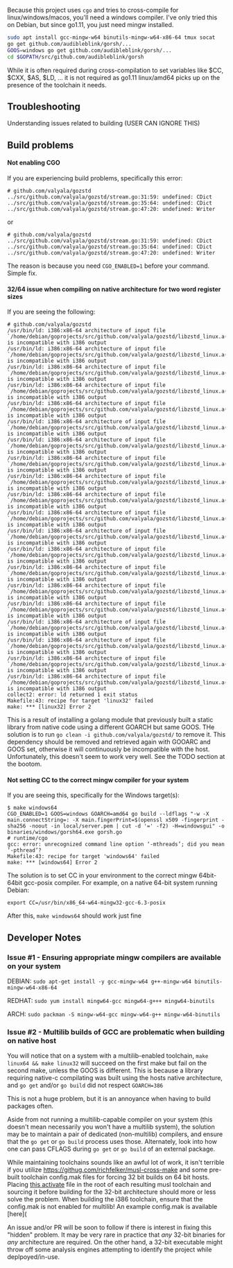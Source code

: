 Because this project uses `cgo` and tries to cross-compile for linux/windows/macos, you'll need a
windows compiler. I've only tried this on Debian, but since go1.11, you just need mingw installed.

```sh
sudo apt install gcc-mingw-w64 binutils-mingw-w64-x86-64 tmux socat
go get github.com/audibleblink/gorsh/...
GOOS=windows go get github.com/audibleblink/gorsh/...
cd $GOPATH/src/github.com/audibleblink/gorsh
```

While it is often required during cross-compilation to set variables like $CC, $CXX, $AS, $LD, ...
it is not required as go1.11 linux/amd64 picks up on the presence of the toolchain it needs.

## Troubleshooting

Understanding issues related to building (USER CAN IGNORE THIS)

## Build problems

#### Not enabling CGO

If you are experiencing build problems, specifically this error:

```
# github.com/valyala/gozstd
../src/github.com/valyala/gozstd/stream.go:31:59: undefined: CDict
../src/github.com/valyala/gozstd/stream.go:35:64: undefined: CDict
../src/github.com/valyala/gozstd/stream.go:47:20: undefined: Writer
```

or

```
# github.com/valyala/gozstd
../src/github.com/valyala/gozstd/stream.go:31:59: undefined: CDict
../src/github.com/valyala/gozstd/stream.go:35:64: undefined: CDict
../src/github.com/valyala/gozstd/stream.go:47:20: undefined: Writer
```

The reason is because you need `CGO_ENABLED=1` before your command. Simple fix.

#### 32/64 issue when compiling on native architecture for two word register sizes

If you are seeing the following:

```
# github.com/valyala/gozstd
/usr/bin/ld: i386:x86-64 architecture of input file `/home/debian/goprojects/src/github.com/valyala/gozstd/libzstd_linux.a(zstd_common.o)' is incompatible with i386 output
/usr/bin/ld: i386:x86-64 architecture of input file `/home/debian/goprojects/src/github.com/valyala/gozstd/libzstd_linux.a(zstd_compress.o)' is incompatible with i386 output
/usr/bin/ld: i386:x86-64 architecture of input file `/home/debian/goprojects/src/github.com/valyala/gozstd/libzstd_linux.a(zstd_double_fast.o)' is incompatible with i386 output
/usr/bin/ld: i386:x86-64 architecture of input file `/home/debian/goprojects/src/github.com/valyala/gozstd/libzstd_linux.a(zstd_fast.o)' is incompatible with i386 output
/usr/bin/ld: i386:x86-64 architecture of input file `/home/debian/goprojects/src/github.com/valyala/gozstd/libzstd_linux.a(zstd_lazy.o)' is incompatible with i386 output
/usr/bin/ld: i386:x86-64 architecture of input file `/home/debian/goprojects/src/github.com/valyala/gozstd/libzstd_linux.a(zstd_ldm.o)' is incompatible with i386 output
/usr/bin/ld: i386:x86-64 architecture of input file `/home/debian/goprojects/src/github.com/valyala/gozstd/libzstd_linux.a(zstd_opt.o)' is incompatible with i386 output
/usr/bin/ld: i386:x86-64 architecture of input file `/home/debian/goprojects/src/github.com/valyala/gozstd/libzstd_linux.a(zstd_decompress.o)' is incompatible with i386 output
/usr/bin/ld: i386:x86-64 architecture of input file `/home/debian/goprojects/src/github.com/valyala/gozstd/libzstd_linux.a(zdict.o)' is incompatible with i386 output
/usr/bin/ld: i386:x86-64 architecture of input file `/home/debian/goprojects/src/github.com/valyala/gozstd/libzstd_linux.a(entropy_common.o)' is incompatible with i386 output
/usr/bin/ld: i386:x86-64 architecture of input file `/home/debian/goprojects/src/github.com/valyala/gozstd/libzstd_linux.a(error_private.o)' is incompatible with i386 output
/usr/bin/ld: i386:x86-64 architecture of input file `/home/debian/goprojects/src/github.com/valyala/gozstd/libzstd_linux.a(fse_decompress.o)' is incompatible with i386 output
/usr/bin/ld: i386:x86-64 architecture of input file `/home/debian/goprojects/src/github.com/valyala/gozstd/libzstd_linux.a(xxhash.o)' is incompatible with i386 output
/usr/bin/ld: i386:x86-64 architecture of input file `/home/debian/goprojects/src/github.com/valyala/gozstd/libzstd_linux.a(fse_compress.o)' is incompatible with i386 output
/usr/bin/ld: i386:x86-64 architecture of input file `/home/debian/goprojects/src/github.com/valyala/gozstd/libzstd_linux.a(hist.o)' is incompatible with i386 output
/usr/bin/ld: i386:x86-64 architecture of input file `/home/debian/goprojects/src/github.com/valyala/gozstd/libzstd_linux.a(huf_compress.o)' is incompatible with i386 output
/usr/bin/ld: i386:x86-64 architecture of input file `/home/debian/goprojects/src/github.com/valyala/gozstd/libzstd_linux.a(huf_decompress.o)' is incompatible with i386 output
/usr/bin/ld: i386:x86-64 architecture of input file `/home/debian/goprojects/src/github.com/valyala/gozstd/libzstd_linux.a(cover.o)' is incompatible with i386 output
/usr/bin/ld: i386:x86-64 architecture of input file `/home/debian/goprojects/src/github.com/valyala/gozstd/libzstd_linux.a(divsufsort.o)' is incompatible with i386 output
/usr/bin/ld: i386:x86-64 architecture of input file `/home/debian/goprojects/src/github.com/valyala/gozstd/libzstd_linux.a(pool.o)' is incompatible with i386 output
collect2: error: ld returned 1 exit status
Makefile:43: recipe for target 'linux32' failed
make: *** [linux32] Error 2
```

This is a result of installing a golang module that previously built a static library from native code using a different GOARCH but same GOOS. THe solution is
to run `go clean -i github.com/valyala/gozstd/` to remove it. This dependency should be removed and retrieved again with GOOARC and GOOS set, otherwise
it will continuously be incompatible with the host. Unfortunately, this doesn't seem to work very well. See the TODO section at the bootom.

#### Not setting CC to the correct mingw compiler for your system

If you are seeing this, specifically for the Windows target(s):

```
$ make windows64
CGO_ENABLED=1 GOOS=windows GOARCH=amd64 go build --ldflags "-w -X main.connectString=: -X main.fingerPrint=$(openssl x509 -fingerprint -sha256 -noout -in local/server.pem | cut -d '=' -f2) -H=windowsgui" -o binaries/windows/gorsh64.exe gorsh.go
# runtime/cgo
gcc: error: unrecognized command line option ‘-mthreads’; did you mean ‘-pthread’?
Makefile:43: recipe for target 'windows64' failed
make: *** [windows64] Error 2
```

The solution is to set CC in your environment to the correct mingw 64bit-64bit gcc-posix compiler. For example, on a native 64-bit system running Debian:

`export CC=/usr/bin/x86_64-w64-mingw32-gcc-6.3-posix`

After this, `make windows64` should work just fine

## Developer Notes

### Issue #1 - Ensuring appropriate mingw compilers are available on your system

DEBIAN: `sudo apt-get install -y gcc-mingw-w64 g++-mingw-w64 binutils-mingw-w64-x86-64` 

REDHAT: `sudo yum install mingw64-gcc mingw64-g+++ mingw64-binutils` 

ARCH: 	`sudo packman -S mingw-w64-gcc mingw-w64-g++ mingw-w64-binutils`

### Issue #2 - Multilib builds of GCC are problematic when building on native host

You will notice that on a system with a multilib-enabled toolchain, `make linux64 && make linux32`
will succeed on the first make but fail on the second make, unless the GOOS is different. This is
because a library requiring native-c compilating was built using the hosts native architecture, and
`go get` and/or `go build` did not respect `GOARCH=386`

This is not a huge problem, but it is an annoyance when having to build packages often.

Aside from not running a multilib-capable compiler on your system (this doesn't mean necessarily
you won't have a multilib system), the solution may be to maintain a pair of dedicated
(non-multilib) compilers, and ensure that the `go get` or `go build` process uses those.
Alternately, look into how one can pass CFLAGS during `go get` or `go build` of an external
package. 

While maintaining toolchains sounds like an awful lot of work, it isn't terrible if you utilize
https://githug.com/richfelker/musl-cross-make and some pre-built toolchain config.mak files for
forcing 32 bit builds on 64 bit hosts. Placing [this
activate](https://github.com/mzpqnxow/gdb-static-cross/blob/44bddbd2f1fe3bdc41d401d754202aab67e7c3f4/activate-script-helpers/activate-musl-toolchain.env)
file in the root of each resulting musl toolchain and sourcing it before building for the 32-bit
architecture should more or less solve the problem. When building the i386 toolchain, ensure that
the config.mak is not enabled for multilib! An example config.mak is available [here](

An issue and/or PR will be soon to follow if there is interest in fixing this "hidden" problem. It
may be very rare in practice that *any* 32-bit binaries for *any* architecture are required. On the
other hand, a 32-bit executable might throw off some analysis engines attempting to identify the
project while deplpoyed/in-use.
